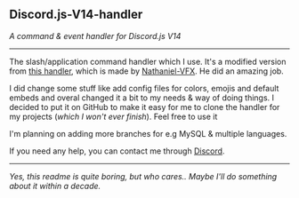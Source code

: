 ## Discord.js-V14-handler
_A command & event handler for Discord.js V14_

---

The slash/application command handler which I use. It's a modified version from [this handler](https://github.com/Nathaniel-VFX/Discord.js-v14-Command-Handlers), which is made by [Nathaniel-VFX](https://github.com/Nathaniel-VFX). He did an amazing job.

I did change some stuff like add config files for colors, emojis and default embeds and overal changed it a bit to my needs & way of doing things. I decided to put it on GitHub to make it easy for me to clone the handler for my projects (_which I won't ever finish_). Feel free to use it

I'm planning on adding more branches for e.g MySQL & multiple languages.

If you need any help, you can contact me through [Discord](https://socials.fyxren.com/discord).

---

_Yes, this readme is quite boring, but who cares.. Maybe I'll do something about it within a decade._